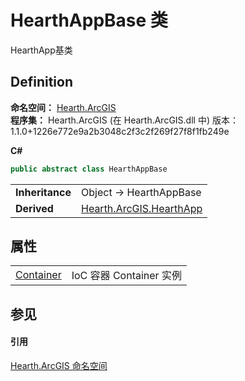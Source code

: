 # HearthAppBase 类


HearthApp基类



## Definition
**命名空间：** <a href="N_Hearth_ArcGIS">Hearth.ArcGIS</a>  
**程序集：** Hearth.ArcGIS (在 Hearth.ArcGIS.dll 中) 版本：1.1.0+1226e772e9a2b3048c2f3c2f269f27f8f1fb249e

**C#**
``` C#
public abstract class HearthAppBase
```

<table><tr><td><strong>Inheritance</strong></td><td>Object  →  HearthAppBase</td></tr>
<tr><td><strong>Derived</strong></td><td><a href="T_Hearth_ArcGIS_HearthApp">Hearth.ArcGIS.HearthApp</a></td></tr>
</table>



## 属性
<table>
<tr>
<td><a href="P_Hearth_ArcGIS_HearthAppBase_Container">Container</a></td>
<td>IoC 容器 Container 实例</td></tr>
</table>

## 参见


#### 引用
<a href="N_Hearth_ArcGIS">Hearth.ArcGIS 命名空间</a>  
